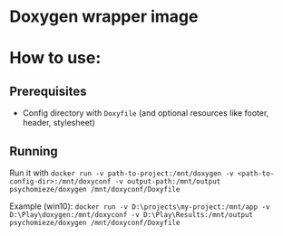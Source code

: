 # Doxygen wrapper image

# How to use:

## Prerequisites

- Config directory with `Doxyfile` (and optional resources like footer, header, stylesheet)

## Running

Run it with
`docker run -v path-to-project:/mnt/doxygen -v <path-to-config-dir>:/mnt/doxyconf -v output-path:/mnt/output psychomieze/doxygen /mnt/doxyconf/Doxyfile`

Example (win10):
`docker run -v D:\projects\my-project:/mnt/app -v D:\Play\doxygen:/mnt/doxyconf -v D:\Play\Results:/mnt/output psychomieze/doxygen /mnt/doxyconf/Doxyfile`
